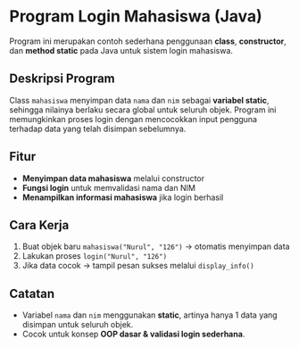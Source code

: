 
# Program Login Mahasiswa (Java)

Program ini merupakan contoh sederhana penggunaan **class**, **constructor**, dan **method static** pada Java untuk sistem login mahasiswa.

## Deskripsi Program

Class `mahasiswa` menyimpan data `nama` dan `nim` sebagai **variabel static**, sehingga nilainya berlaku secara global untuk seluruh objek. Program ini memungkinkan proses login dengan mencocokkan input pengguna terhadap data yang telah disimpan sebelumnya.

## Fitur

* **Menyimpan data mahasiswa** melalui constructor
* **Fungsi login** untuk memvalidasi nama dan NIM
* **Menampilkan informasi mahasiswa** jika login berhasil


## Cara Kerja

1. Buat objek baru `mahasiswa("Nurul", "126")` → otomatis menyimpan data
2. Lakukan proses `login("Nurul", "126")`
3. Jika data cocok → tampil pesan sukses melalui `display_info()`

## Catatan

* Variabel `nama` dan `nim` menggunakan **static**, artinya hanya 1 data yang disimpan untuk seluruh objek.
* Cocok untuk konsep **OOP dasar & validasi login sederhana**.

